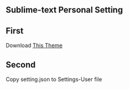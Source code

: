 Sublime-text Personal Setting
-----------------------------

First
------

Download [This Theme](https://github.com/equinusocio/material-theme)

Second
------
Copy setting.json to Settings-User file
